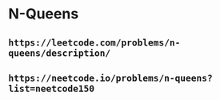 # N-Queens

## `https://leetcode.com/problems/n-queens/description/`

## `https://neetcode.io/problems/n-queens?list=neetcode150`
